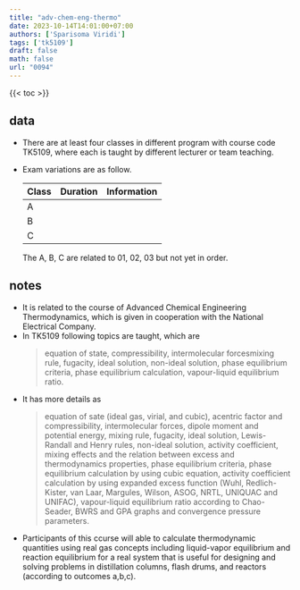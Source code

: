 ```yaml
---
title: "adv-chem-eng-thermo"
date: 2023-10-14T14:01:00+07:00
authors: ['Sparisoma Viridi']
tags: ['tk5109']
draft: false
math: false
url: "0094"
---
```

{{< toc >}}


## data
+ There are at least four classes in different program with course code TK5109, where each is taught by different lecturer or team teaching.
+ Exam variations are as follow.

  Class | Duration | Information
  :- | :- | :-
  A | |
  B | |
  C | |

  The A, B, C are related to 01, 02, 03 but not yet in order.

## notes
+ It is related to the course of Advanced Chemical Engineering Thermodynamics, which is given in cooperation with the National Electrical Company.
+ In TK5109 following topics are taught, which are 
  > equation of state, compressibility, intermolecular forcesmixing rule, fugacity, ideal solution, non-ideal solution, phase equilibrium criteria, phase equilibrium calculation, vapour-liquid equilibrium ratio.
+ It has more details as
  > equation of sate (ideal gas, virial, and cubic), acentric factor and compressibility, intermolecular forces, dipole moment and potential energy, mixing rule, fugacity, ideal solution, Lewis-Randall and Henry rules, non-ideal solution, activity coefficient, mixing effects and the relation between excess and thermodynamics properties, phase equilibrium criteria, phase equilibrium calculation by using cubic equation, activity coefficient calculation by using expanded excess function (Wuhl, Redlich-Kister, van Laar, Margules, Wilson, ASOG, NRTL, UNIQUAC and UNIFAC), vapour-liquid equilibrium ratio according to Chao-Seader, BWRS and GPA graphs and convergence pressure parameters.
 + Participants of this ccurse will able to calculate thermodynamic quantities using real gas concepts including liquid-vapor equilibrium and reaction equilibrium for a real system that is useful for designing and solving problems in distillation columns, flash drums, and reactors (according to outcomes a,b,c).